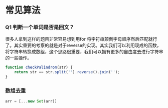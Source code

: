 # 常见算法
### Q1 判断一个单词是否是回文？

很多人拿到这样的题目非常容易想到用for 将字符串颠倒字母顺序然后匹配就行了。其实重要的考察的就是对于reverse的实现。其实我们可以利用现成的函数，将字符串转换成数组，这个思路很重要，我们可以拥有更多的自由度去进行字符串的一些操作。
```js
function checkPalindrom(str) {  
    return str == str.split('').reverse().join('');
}
```



### 数组去重
```js
arr = [...new Set(arr)]
```